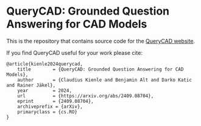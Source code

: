 # QueryCAD: Grounded Question Answering for CAD Models

This is the repository that contains source code for the [QueryCAD website](https://claudius-kienle.github.io/querycad/).

If you find QueryCAD useful for your work please cite:
```
@article{kienle2024querycad,
	title        = {QueryCAD: Grounded Question Answering for CAD Models},
	author       = {Claudius Kienle and Benjamin Alt and Darko Katic and Rainer Jäkel},
	year         = 2024,
	url          = {https://arxiv.org/abs/2409.08704},
	eprint       = {2409.08704},
	archiveprefix = {arXiv},
	primaryclass = {cs.RO}
}
```
